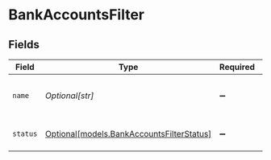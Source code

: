 # BankAccountsFilter


## Fields

| Field                                                                              | Type                                                                               | Required                                                                           | Description                                                                        | Example                                                                            |
| ---------------------------------------------------------------------------------- | ---------------------------------------------------------------------------------- | ---------------------------------------------------------------------------------- | ---------------------------------------------------------------------------------- | ---------------------------------------------------------------------------------- |
| `name`                                                                             | *Optional[str]*                                                                    | :heavy_minus_sign:                                                                 | Filter by bank account name                                                        | Main Operating                                                                     |
| `status`                                                                           | [Optional[models.BankAccountsFilterStatus]](../models/bankaccountsfilterstatus.md) | :heavy_minus_sign:                                                                 | Filter by account status                                                           | active                                                                             |